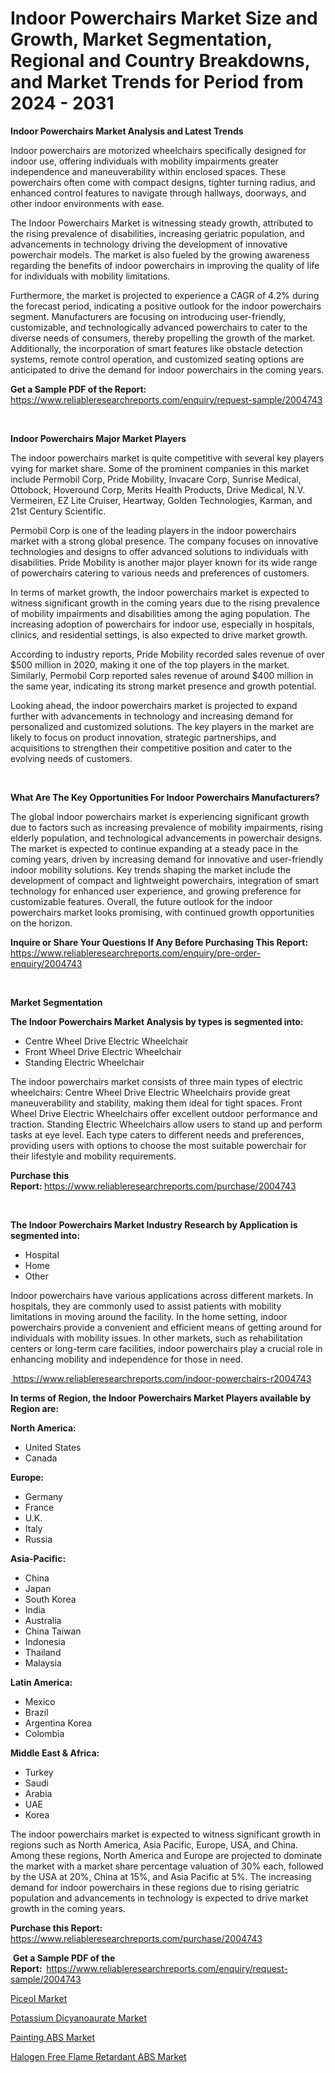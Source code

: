 <p><h1>Indoor Powerchairs Market Size and Growth, Market Segmentation, Regional and Country Breakdowns, and Market Trends for Period from 2024 -  2031</h1></p><p><strong>Indoor Powerchairs Market Analysis and Latest Trends</strong></p>
<p><p>Indoor powerchairs are motorized wheelchairs specifically designed for indoor use, offering individuals with mobility impairments greater independence and maneuverability within enclosed spaces. These powerchairs often come with compact designs, tighter turning radius, and enhanced control features to navigate through hallways, doorways, and other indoor environments with ease.</p><p>The Indoor Powerchairs Market is witnessing steady growth, attributed to the rising prevalence of disabilities, increasing geriatric population, and advancements in technology driving the development of innovative powerchair models. The market is also fueled by the growing awareness regarding the benefits of indoor powerchairs in improving the quality of life for individuals with mobility limitations.</p><p>Furthermore, the market is projected to experience a CAGR of 4.2% during the forecast period, indicating a positive outlook for the indoor powerchairs segment. Manufacturers are focusing on introducing user-friendly, customizable, and technologically advanced powerchairs to cater to the diverse needs of consumers, thereby propelling the growth of the market. Additionally, the incorporation of smart features like obstacle detection systems, remote control operation, and customized seating options are anticipated to drive the demand for indoor powerchairs in the coming years.</p></p>
<p><strong>Get a Sample PDF of the Report:&nbsp;</strong> <a href="https://www.reliableresearchreports.com/enquiry/request-sample/2004743">https://www.reliableresearchreports.com/enquiry/request-sample/2004743</a></p>
<p>&nbsp;</p>
<p><strong>Indoor Powerchairs Major Market Players</strong></p>
<p><p>The indoor powerchairs market is quite competitive with several key players vying for market share. Some of the prominent companies in this market include Permobil Corp, Pride Mobility, Invacare Corp, Sunrise Medical, Ottobock, Hoveround Corp, Merits Health Products, Drive Medical, N.V. Vermeiren, EZ Lite Cruiser, Heartway, Golden Technologies, Karman, and 21st Century Scientific.</p><p>Permobil Corp is one of the leading players in the indoor powerchairs market with a strong global presence. The company focuses on innovative technologies and designs to offer advanced solutions to individuals with disabilities. Pride Mobility is another major player known for its wide range of powerchairs catering to various needs and preferences of customers.</p><p>In terms of market growth, the indoor powerchairs market is expected to witness significant growth in the coming years due to the rising prevalence of mobility impairments and disabilities among the aging population. The increasing adoption of powerchairs for indoor use, especially in hospitals, clinics, and residential settings, is also expected to drive market growth.</p><p>According to industry reports, Pride Mobility recorded sales revenue of over $500 million in 2020, making it one of the top players in the market. Similarly, Permobil Corp reported sales revenue of around $400 million in the same year, indicating its strong market presence and growth potential.</p><p>Looking ahead, the indoor powerchairs market is projected to expand further with advancements in technology and increasing demand for personalized and customized solutions. The key players in the market are likely to focus on product innovation, strategic partnerships, and acquisitions to strengthen their competitive position and cater to the evolving needs of customers.</p></p>
<p>&nbsp;</p>
<p><strong>What Are The Key Opportunities For Indoor Powerchairs Manufacturers?</strong></p>
<p><p>The global indoor powerchairs market is experiencing significant growth due to factors such as increasing prevalence of mobility impairments, rising elderly population, and technological advancements in powerchair designs. The market is expected to continue expanding at a steady pace in the coming years, driven by increasing demand for innovative and user-friendly indoor mobility solutions. Key trends shaping the market include the development of compact and lightweight powerchairs, integration of smart technology for enhanced user experience, and growing preference for customizable features. Overall, the future outlook for the indoor powerchairs market looks promising, with continued growth opportunities on the horizon.</p></p>
<p><strong>Inquire or Share Your Questions If Any Before Purchasing This Report:</strong> <a href="https://www.reliableresearchreports.com/enquiry/pre-order-enquiry/2004743">https://www.reliableresearchreports.com/enquiry/pre-order-enquiry/2004743</a></p>
<p>&nbsp;</p>
<p><strong>Market Segmentation</strong></p>
<p><strong>The Indoor Powerchairs Market Analysis by types is segmented into:</strong></p>
<p><ul><li>Centre Wheel Drive Electric Wheelchair</li><li>Front Wheel Drive Electric Wheelchair</li><li>Standing Electric Wheelchair</li></ul></p>
<p><p>The indoor powerchairs market consists of three main types of electric wheelchairs: Centre Wheel Drive Electric Wheelchairs provide great maneuverability and stability, making them ideal for tight spaces. Front Wheel Drive Electric Wheelchairs offer excellent outdoor performance and traction. Standing Electric Wheelchairs allow users to stand up and perform tasks at eye level. Each type caters to different needs and preferences, providing users with options to choose the most suitable powerchair for their lifestyle and mobility requirements.</p></p>
<p><strong>Purchase this Report:&nbsp;</strong><a href="https://www.reliableresearchreports.com/purchase/2004743">https://www.reliableresearchreports.com/purchase/2004743</a></p>
<p>&nbsp;</p>
<p><strong>The Indoor Powerchairs Market Industry Research by Application is segmented into:</strong></p>
<p><ul><li>Hospital</li><li>Home</li><li>Other</li></ul></p>
<p><p>Indoor powerchairs have various applications across different markets. In hospitals, they are commonly used to assist patients with mobility limitations in moving around the facility. In the home setting, indoor powerchairs provide a convenient and efficient means of getting around for individuals with mobility issues. In other markets, such as rehabilitation centers or long-term care facilities, indoor powerchairs play a crucial role in enhancing mobility and independence for those in need.</p></p>
<p><a href="https://www.reliableresearchreports.com/indoor-powerchairs-r2004743">&nbsp;https://www.reliableresearchreports.com/indoor-powerchairs-r2004743</a></p>
<p><strong>In terms of Region, the Indoor Powerchairs Market Players available by Region are:</strong></p>
<p>
    <p> <strong> North America: </strong>
        <ul>
            <li>United States</li>
            <li>Canada</li>
        </ul>
        </p> 
    <p> <strong> Europe: </strong>
        <ul>
            <li>Germany</li>
            <li>France</li>
            <li>U.K.</li>
            <li>Italy</li>
            <li>Russia</li>
        </ul>
        </p> 
    <p> <strong> Asia-Pacific: </strong>
        <ul>
            <li>China</li>
            <li>Japan</li>
            <li>South Korea</li>
            <li>India</li>
            <li>Australia</li>
            <li>China Taiwan</li>
            <li>Indonesia</li>
            <li>Thailand</li>
            <li>Malaysia</li>
        </ul>
        </p> 
    <p> <strong> Latin America: </strong>
        <ul>
            <li>Mexico</li>
            <li>Brazil</li>
            <li>Argentina Korea</li>
            <li>Colombia</li>
        </ul>
        </p> 
    <p> <strong> Middle East & Africa: </strong>
        <ul>
            <li>Turkey</li>
            <li>Saudi</li>
            <li>Arabia</li>
            <li>UAE</li>
            <li>Korea</li>
        </ul>
    </p>
    </p>
<p><p>The indoor powerchairs market is expected to witness significant growth in regions such as North America, Asia Pacific, Europe, USA, and China. Among these regions, North America and Europe are projected to dominate the market with a market share percentage valuation of 30% each, followed by the USA at 20%, China at 15%, and Asia Pacific at 5%. The increasing demand for indoor powerchairs in these regions due to rising geriatric population and advancements in technology is expected to drive market growth in the coming years.</p></p>
<p><strong>Purchase this Report: </strong><a href="https://www.reliableresearchreports.com/purchase/2004743">https://www.reliableresearchreports.com/purchase/2004743</a></p>
<p>&nbsp;<strong>Get a Sample PDF of the Report:&nbsp;&nbsp;</strong><a href="https://www.reliableresearchreports.com/enquiry/request-sample/2004743">https://www.reliableresearchreports.com/enquiry/request-sample/2004743</a></p>
<p><strong></strong></p>
<p><p><a href="https://www.linkedin.com/pulse/global-piceol-market-size-expected-experience-cagr-82-jl24f?trackingId=3G%2BD%2BAR1oROT5%2BVdkCYXJw%3D%3D">Piceol Market</a></p><p><a href="https://www.linkedin.com/pulse/potassium-dicyanoaurate-market-size-growth-trends-statistics-ch1fc?trackingId=nCHnnyCDuLGN%2BT8HxaUGxg%3D%3D">Potassium Dicyanoaurate Market</a></p><p><a href="https://github.com/fkhcgcyl33/Market-Research-Report-List-1/blob/main/painting-abs-market.md">Painting ABS Market</a></p><p><a href="https://github.com/yazulaeha/Market-Research-Report-List-1/blob/main/halogen-free-flame-retardant-abs-market.md">Halogen Free Flame Retardant ABS Market</a></p></p>